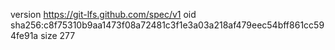 version https://git-lfs.github.com/spec/v1
oid sha256:c8f75310b9aa1473f08a72481c3f1e3a03a218af479eec54bff861cc594fe91a
size 277
